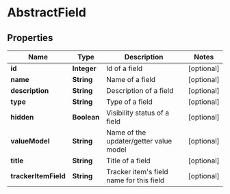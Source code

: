 

# AbstractField

## Properties

Name | Type | Description | Notes
------------ | ------------- | ------------- | -------------
**id** | **Integer** | Id of a field |  [optional]
**name** | **String** | Name of a field |  [optional]
**description** | **String** | Description of a field |  [optional]
**type** | **String** | Type of a field |  [optional]
**hidden** | **Boolean** | Visibility status of a field |  [optional]
**valueModel** | **String** | Name of the updater/getter value model |  [optional]
**title** | **String** | Title of a field |  [optional]
**trackerItemField** | **String** | Tracker item&#39;s field name for this field |  [optional]



